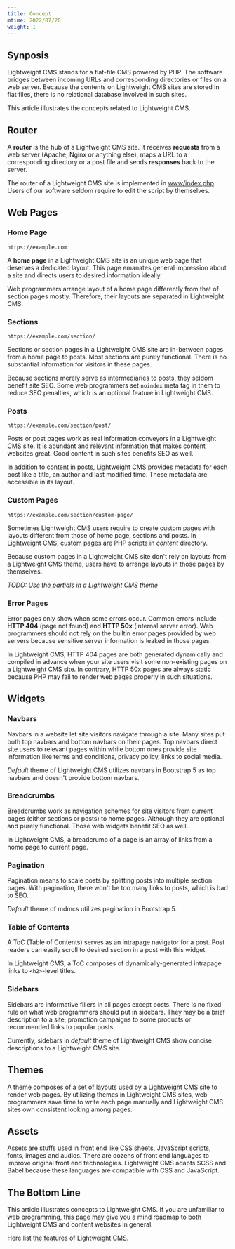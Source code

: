 ```yaml
---
title: Concept
mtime: 2022/07/20
weight: 1
---
```


## Synposis

Lightweight CMS stands for a flat-file CMS powered by PHP. The software bridges between incoming URLs and corresponding directories or files on a web server. Because the contents on Lightweight CMS sites are stored in flat files, there is no relational database involved in such sites.

This article illustrates the concepts related to Lightweight CMS.

## Router

A **router** is the hub of a Lightweight CMS site. It receives **requests** from a web server (Apache, Nginx or anything else), maps a URL to a corresponding directory or a post file and sends **responses** back to the server.

The router of a Lightweight CMS site is implemented in [www/index.php](https://github.com/cwchentw/lightweight-cms/blob/master/www/index.php). Users of our software seldom require to edit the script by themselves.

## Web Pages

### Home Page

`https://example.com`

A **home page** in a Lightweight CMS site is an unique web page that deserves a dedicated layout. This page emanates general impression about a site and directs users to desired information ideally.

Web programmers arrange layout of a home page differently from that of section pages mostly. Therefore, their layouts are separated in Lightweight CMS.

### Sections

`https://example.com/section/`

Sections or section pages in a Lightweight CMS site are in-between pages from a home page to posts. Most sections are purely functional. There is no substantial information for visitors in these pages.

Because sections merely serve as intermediaries to posts, they seldom benefit site SEO. Some web programmers set `noindex` meta tag in them to reduce SEO penalties, which is an optional feature in Lightweight CMS.

### Posts

`https://example.com/section/post/`

Posts or post pages work as real information conveyors in a Lightweight CMS site. It is abundant and relevant information that makes content websites great. Good content in such sites benefits SEO as well.

In addition to content in posts, Lightweight CMS provides metadata for each post like a title, an author and last modified time. These metadata are accessible in its layout.

### Custom Pages

`https://example.com/section/custom-page/`

Sometimes Lightweight CMS users require to create custom pages with layouts different from those of home page, sections and posts. In Lightweight CMS, custom pages are PHP scripts in *content* directory.

Because custom pages in a Lightweight CMS site don't rely on layouts from a Lightweight CMS theme, users have to arrange layouts in those pages by themselves.

*TODO: Use the partials in a Lightweight CMS theme*

### Error Pages

Error pages only show when some errors occur. Common errors include **HTTP 404** (page not found) and **HTTP 50x** (internal server error). Web programmers should not rely on the builtin error pages provided by web servers because sensitive server information is leaked in those pages.

In Lightweight CMS, HTTP 404 pages are both generated dynamically and compiled in advance when your site users visit some non-existing pages on a Lightweight CMS site. In contrary, HTTP 50x pages are always static because PHP may fail to render web pages properly in such situations.

## Widgets

### Navbars

Navbars in a website let site visitors navigate through a site. Many sites put both top navbars and bottom navbars on their pages. Top navbars direct site users to relevant pages within while bottom ones provide site information like terms and conditions, privacy policy, links to social media.

*Default* theme of Lightweight CMS utilizes navbars in Bootstrap 5 as top navbars and doesn't provide bottom navbars.

### Breadcrumbs

Breadcrumbs work as navigation schemes for site visitors from current pages (either sections or posts) to home pages. Although they are optional and purely functional. Those web widgets benefit SEO as well.

In Lightweight CMS, a breadcrumb of a page is an array of links from a home page to current page.

### Pagination

Pagination means to scale posts by splitting posts into multiple section pages. With pagination, there won't be too many links to posts, which is bad to SEO.

*Default* theme of mdmcs utilizes pagination in Bootstrap 5.

### Table of Contents

A ToC (Table of Contents) serves as an intrapage navigator for a post. Post readers can easily scroll to desired section in a post with this widget.

In Lightweight CMS, a ToC composes of dynamically-generated intrapage links to `<h2>`-level titles.

### Sidebars

Sidebars are informative fillers in all pages except posts. There is no fixed rule on what web programmers should put in sidebars. They may be a brief description to a site, promotion campaigns to some products or recommended links to popular posts.

Currently, sidebars in *default* theme of Lightweight CMS show concise descriptions to a Lightweight CMS site.

## Themes

A theme composes of a set of layouts used by a Lightweight CMS site to render web pages. By utilizing themes in Lightweight CMS sites, web programmers save time to write each page manually and Lightweight CMS sites own consistent looking among pages.

## Assets

Assets are stuffs used in front end like CSS sheets, JavaScript scripts, fonts, images and audios. There are dozens of front end languages to improve original front end technologies. Lightweight CMS adapts SCSS and Babel because these languages are compatible with CSS and JavaScript.

## The Bottom Line

This article illustrates concepts to Lightweight CMS. If you are unfamiliar to web programming, this page may give you a mind roadmap to both Lightweight CMS and content websites in general.

Here list [the features](/reference/feature/) of Lightweight CMS.

